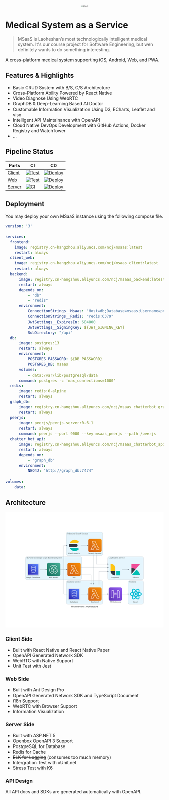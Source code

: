<p align="center">
	<img src="https://avatars.githubusercontent.com/u/82106068?s=240" alt="MSaaS" style="zoom:30%;" />
</p>

# Medical System as a Service

> MSaaS is Laoheshan’s most technologically intelligent medical system. It's our course project for Software Engineering, but wen definitely wants to do something interesting.

A cross-platform medical system supporting iOS, Android, Web, and PWA.

## Features & Highlights

- Basic CRUD System with B/S, C/S Architecture
- Cross-Platform Ability Powered by React Native
- Video Diagnose Using WebRTC
- GraphDB & Deep-Learning Based AI Doctor
- Customable Information Visualization Using D3, ECharts, Leaflet and visx
- Intelligent API Maintainance with OpenAPI
- Cloud Native DevOps Development with GitHub Actions, Docker Registry and WatchTower
- ...

## Pipeline Status

| Parts                                                  | CI                                                           | CD                                                           |
| ------------------------------------------------------ | ------------------------------------------------------------ | ------------------------------------------------------------ |
| [Client](https://github.com/ZJU-SE-2021/MSaaS-Client)  | [![Test](https://github.com/ZJU-SE-2021/MSaaS-Client/actions/workflows/run-test.yml/badge.svg)](https://github.com/ZJU-SE-2021/MSaaS-Client/actions/workflows/run-test.yml) | [![Deploy](https://github.com/ZJU-SE-2021/MSaaS-Client/actions/workflows/build-image.yml/badge.svg)](https://github.com/ZJU-SE-2021/MSaaS-Client/actions/workflows/build-image.yml) |
| [Web](https://github.com/ZJU-SE-2021/MSaaS-Frontend)   | [![Test](https://github.com/ZJU-SE-2021/MSaaS-Frontend/actions/workflows/run-test.yml/badge.svg)](https://github.com/ZJU-SE-2021/MSaaS-Frontend/actions/workflows/run-test.yml) | [![Deploy](https://github.com/ZJU-SE-2021/MSaaS-Frontend/actions/workflows/build-image.yml/badge.svg)](https://github.com/ZJU-SE-2021/MSaaS-Frontend/actions/workflows/build-image.yml) |
| [Server](https://github.com/ZJU-SE-2021/MSaaS-Backend) | [![CI](https://github.com/ZJU-SE-2021/MSaaS-Backend/actions/workflows/ci.yml/badge.svg)](https://github.com/ZJU-SE-2021/MSaaS-Backend/actions/workflows/ci.yml) | [![Deploy](https://github.com/ZJU-SE-2021/MSaaS-Backend/actions/workflows/cd.yml/badge.svg)](https://github.com/ZJU-SE-2021/MSaaS-Backend/actions/workflows/cd.yml) |

## Deployment

You may deploy your own MSaaS instance using the following compose file.

```yaml
version: '3'

services:
  frontend:
    image: registry.cn-hangzhou.aliyuncs.com/ncj/msaas:latest
    restart: always
  client_web:
    image: registry.cn-hangzhou.aliyuncs.com/ncj/msaas_client:latest
    restart: always
  backend:
      image: registry.cn-hangzhou.aliyuncs.com/ncj/msaas_backend:latest
      restart: always
      depends_on: 
          - "db"
          - "redis"
      environment: 
          ConnectionStrings__Msaas: "Host=db;Database=msaas;Username=postgres;Password=${DB_PASSWORD}"
          ConnectionStrings__Redis: "redis:6379"
          JwtSettings__ExpiresIn: 604800
          JwtSettings__SigningKey: ${JWT_SIGNING_KEY}
          SubDirectory: "/api"
  db:
      image: postgres:13
      restart: always
      environment:
          POSTGRES_PASSWORD: ${DB_PASSWORD}
          POSTGRES_DB: msaas
      volumes:
          - data:/var/lib/postgresql/data
      command: postgres -c 'max_connections=1000'
  redis:
      image: redis:6-alpine
      restart: always
  graph_db:
      image: registry.cn-hangzhou.aliyuncs.com/ncj/msaas_chatterbot_graph:latest
      restart: always
  peerjs:
      image: peerjs/peerjs-server:0.6.1
      restart: always
      command: peerjs --port 9000 --key msaas_peerjs --path /peerjs
  chatter_bot_api:
      image: registry.cn-hangzhou.aliyuncs.com/ncj/msaas_chatterbot_api:latest
      restart: always
      depends_on: 
          - "graph_db"
      environment:
          NEO4J: "http://graph_db:7474"

volumes:
    data:
```

## Architecture

![microservices_architecture](README.assets/microservices_architecture.png)

### Client Side

- Built with React Native and React Native Paper
- OpenAPI Generated Network SDK
- WebRTC with Native Support
- Unit Test with Jest

### Web Side

- Built with Ant Design Pro
- OpenAPI Generated Network SDK and TypeScript Document
- i18n Support
- WebRTC with Browser Support
- Information Visualization

### Server Side

- Built with ASP.NET 5
- Openbox OpenAPI 3 Support
- PostgreSQL for Database
- Redis for Cache
- ~~ELK for Logging~~ (consumes too much memory)
- Intergration Test with xUnit.net
- Stress Test with K6

### API Design

All API docs and SDKs are generated automatically with OpenAPI.
